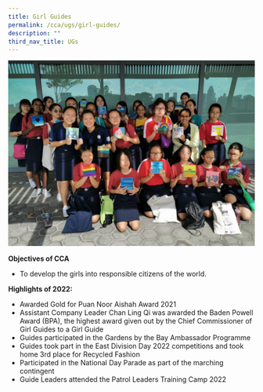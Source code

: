 ```yaml
---
title: Girl Guides
permalink: /cca/ugs/girl-guides/
description: ""
third_nav_title: UGs
---
```

![](/images/Grp-1-1024x768.jpg)


**Objectives of CCA**

*   To develop the girls into responsible citizens of the world.

**Highlights of 2022:**

*   Awarded Gold for Puan Noor Aishah Award 2021
*   Assistant Company Leader Chan Ling Qi was awarded the Baden Powell Award (BPA), the highest award given out by the Chief Commissioner of Girl Guides to a Girl Guide
*   Guides participated in the Gardens by the Bay Ambassador Programme
*   Guides took part in the East Division Day 2022 competitions and took home 3rd place for Recycled Fashion
*   Participated in the National Day Parade as part of the marching contingent
*   Guide Leaders attended the Patrol Leaders Training Camp 2022











